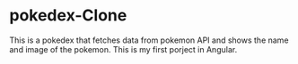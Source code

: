 # pokedex-Clone
This is a pokedex that fetches data from pokemon API and shows the name and image of the pokemon. This is my first porject in Angular.
